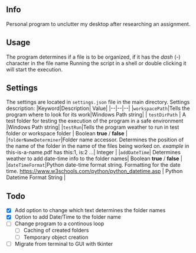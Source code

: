 ## Info
Personal program to unclutter my desktop after researching an assignment.

## Usage
The program determines if a file is to be organized, if it has the *dash* (-) character in the file name
Running the script in a shell or double clicking it will start the execution.

## Settings
The settings are located in `settings.json` file in the main directory.
Settings description:
|Keyword|Description| Value|
|--|--|--|
|`workspacePath`|Tells the program where to look for its work|Windows Path string|
| `testDirPath` | A test folder for testing the execution of the program in a safe environment |Windows Path string|
|`testRun`|Tells the program weather to run in test folder or workspace folder | Boolean **true** / **false** |
|`folderNameDeterminer`|Folder name accessor. Determines the position of the name of the folder in the name of the files being worked on. *example* in this-is-a-name.pdf has this:1, is:2 ...| Integer |
|`addDateTime`| Determines weather to add date-time info to the folder names| Boolean **true** / **false** |
|`dateTimeFormat`|Python date-time format string. Formatting for the date time. https://www.w3schools.com/python/python_datetime.asp | Python Datetime Format String |

## Todo

 - [X] Add option to change which text determines the folder names
 - [X] Option to add Date/Time to the folder name
 - [ ] Change program to a continous loop
	 - [ ] Caching of created folders
	 - [ ] Temporary object creation
 - [ ] Migrate from terminal to GUI with tkinter
